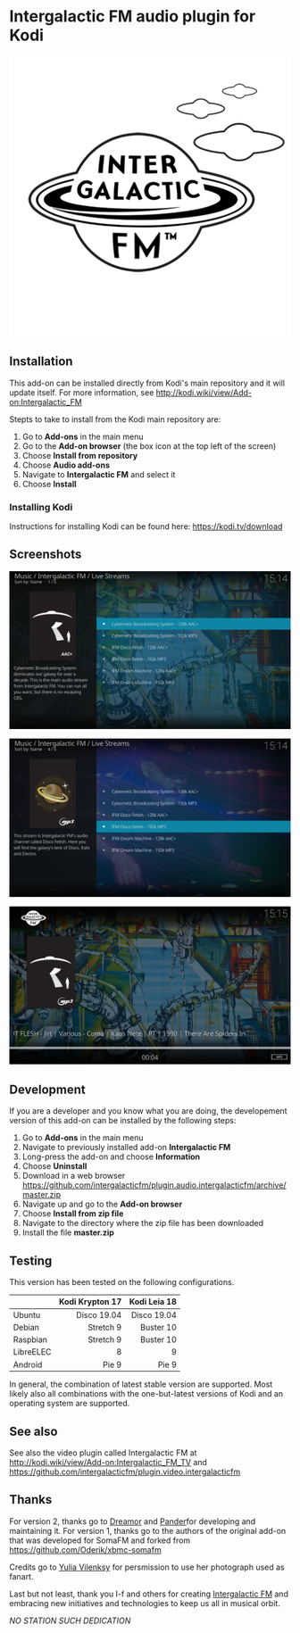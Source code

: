 # Intergalactic FM audio plugin for Kodi

![Intergalactic FM icon](resources/icon.png?raw=true)


## Installation

This add-on can be installed directly from Kodi's
main repository and it will update itself. For more information, see
http://kodi.wiki/view/Add-on:Intergalactic_FM

Stepts to take to install from the Kodi main repository are:
1. Go to **Add-ons** in the main menu
2. Go to the **Add-on browser** (the box icon at the top left of the screen)
3. Choose **Install from repository**
4. Choose **Audio add-ons**
5. Navigate to **Intergalactic FM** and select it
6. Choose **Install**

### Installing Kodi

Instructions for installing Kodi can be found here: https://kodi.tv/download


## Screenshots

![Screenshot 1](screenshots/s1.png?raw=true)

![Screenshot 2](screenshots/s2.png?raw=true)

![Screenshot 3](screenshots/s3.png?raw=true)


## Development

If you are a developer and you know what you are doing, the developement
version of this add-on can be installed by the following steps:
1. Go to **Add-ons** in the main menu
2. Navigate to previously installed add-on **Intergalactic FM**
3. Long-press the add-on and choose **Information**
4. Choose **Uninstall**
5. Download in a web browser
https://github.com/intergalacticfm/plugin.audio.intergalacticfm/archive/master.zip
6. Navigate up and go to the **Add-on browser**
7. Choose **Install from zip file**
8. Navigate to the directory where the zip file has been downloaded
9. Install the file **master.zip**


## Testing

This version has been tested on the following configurations.

|           | Kodi Krypton 17 | Kodi Leia 18 |
|-----------|----------------:|-------------:|
| Ubuntu    |     Disco 19.04 |  Disco 19.04 |
| Debian    |       Stretch 9 |    Buster 10 |
| Raspbian  |       Stretch 9 |    Buster 10 |
| LibreELEC |               8 |            9 |
| Android   |           Pie 9 |        Pie 9 |

In general, the combination of latest stable version are supported. Most likely
also all combinations with the one-but-latest versions of Kodi and an operating
system are supported.


## See also

See also the video plugin called Intergalactic FM at
http://kodi.wiki/view/Add-on:Intergalactic_FM_TV and
https://github.com/intergalacticfm/plugin.video.intergalacticfm


## Thanks

For version 2, thanks go to [Dreamor](https://github.com/dromer) and
[Pander](https://github.com/PanderMusubi)for developing and maintaining it. For
version 1, thanks go to the authors of the original add-on that was developed
for SomaFM and forked from https://github.com/Oderik/xbmc-somafm

Credits go to [Yulia Vilenksy](http://yuliavilensky.com) for persmission to use
her photograph used as fanart.

Last but not least, thank you I-f and others for creating
[Intergalactic FM](https://intergalacticfm.com) and embracing new initiatives
and technologies to keep us all in musical orbit.

*NO STATION SUCH DEDICATION*
